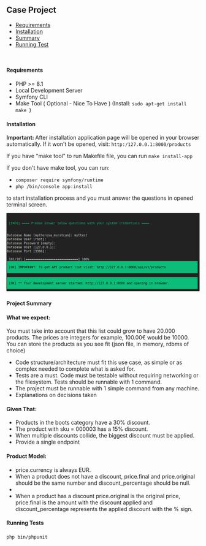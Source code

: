 <h2>Case Project</h2>

<ul>
    <li><a href="#reqs">Requirements</a></li>
    <li><a href="#installation">Installation</a></li>
    <li><a href="#summary">Summary</a></li>
    <li><a href="#tests">Running Test</a></li>
</ul>
<br>
<div id="reqs">
    <h4>Requirements</h4>
    <ul>
        <li>PHP >= 8.1 </li>
        <li>Local Development Server</li>
        <li>Symfony CLI </li>
        <li> Make Tool ( Optional - Nice To Have ) (Install: <code>sudo apt-get install make </code>)</li>
    </ul>
</div>
<div id="installation">
    <h4>Installation</h4>
    <p>
        <b>Important: </b> After installation application page will be opened in your browser automatically. If it won't be opened, visit: <code>http:/127.0.0.1:8000/products</code>
    </p>
    <p>If you have "make tool" to run Makefile file, you can run <code>make install-app</code></p>
    <p>If you don't have make tool, you can run: </p> 
    <ul>
        <li><code>composer require symfony/runtime</code></li>
        <li><code>php /bin/console app:install</code></li>
    </ul>
    <p>to start installation process and you must answer the questions in opened terminal screen.</p>
    <img src="./qsts.png" style="width=100%; max-height:250px"/>
</div>
<div id="summary">
   <h4>Project Summary</h4>
    <p>
        <h4>What we expect: </h4>
         <p>
            You must take into account that this list could grow to have 20.000 products.
            The prices are integers for example, 100.00€ would be 10000.
            You can store the products as you see fit (json file, in memory, rdbms of choice)
        </p>
        <ul>
            <li>
                Code structure/architecture must fit this use case, as simple or as complex needed to complete what is asked for.
            </li>
            <li>
                Tests are a must. Code must be testable without requiring networking or the filesystem. Tests should be runnable with 1 command.
            </li>
            <li>The project must be runnable with 1 simple command from any machine.</li>
            <li>Explanations on decisions taken</li>
        </ul>
         <p>
            <h4>Given That: </h4>
            <ul>
                <li>Products in the boots category have a 30% discount.</li>
                <li>The product with sku = 000003 has a 15% discount.</li>
                <li>When multiple discounts collide, the biggest discount must be applied.</li>
                <li>Provide a single endpoint</li>
            </ul>
        </p>
         <p>
            <h4>Product Model: </h4>
            <ul>
                <li>price.currency is always EUR.</li>
                <li>When a product does not have a discount, price.final and price.original should be the   same number and discount_percentage should be null.</li>
                <li></li>
                <li>When a product has a discount price.original is the original price, price.final is the amount with the discount applied and discount_percentage represents the applied discount with the % sign.</li>
            </ul>
        </p>
    </p>
</div>
<div id="tests">
    <h4>Running Tests</h4>
    <code>php bin/phpunit</code>
</div>